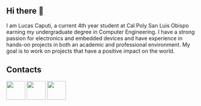 ## Hi there 👋

I am Lucas Caputi, a current 4th year student at Cal Poly San Luis Obispo earning my undergraduate degree in Computer Engineering. I have a strong passion for electronics and embedded devices and have experience in hands-on projects in both an academic and professional environment. My goal is to work on projects that have a positive impact on the world.


## Contacts

[<img src="https://img.shields.io/badge/GitHub-100000?style=for-the-badge&logo=github&logoColor=white" height="50">](https://github.com/lucas-caputi)
[<img src="https://img.shields.io/badge/Gmail-D14836?style=for-the-badge&logo=gmail&logoColor=white" height="50">](mailto:lcaputi77@gmail.com)
[<img src="https://img.shields.io/badge/LinkedIn-0077B5?style=for-the-badge&logo=linkedin&logoColor=white" height="50">](https://www.linkedin.com/in/lucas-caputi/)
